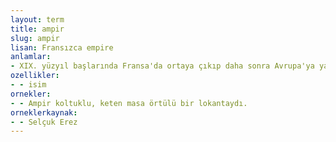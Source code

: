 ```yaml
---
layout: term
title: ampir
slug: ampir
lisan: Fransızca empire
anlamlar:
- XIX. yüzyıl başlarında Fransa'da ortaya çıkıp daha sonra Avrupa'ya yayılmış olan yapı, mobilya, giyim vb.ne ait bir üslup
ozellikler:
- - isim
ornekler:
- - Ampir koltuklu, keten masa örtülü bir lokantaydı.
orneklerkaynak:
- - Selçuk Erez
---
```

